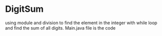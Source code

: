 # DigitSum
using module and division to find the element in the integer with while loop and find the sum of all digits.
Main.java file is the code 
